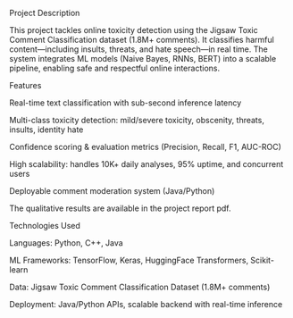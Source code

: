 Project Description

This project tackles online toxicity detection using the Jigsaw Toxic Comment Classification dataset (1.8M+ comments). It classifies harmful content—including insults, threats, and hate speech—in real time. The system integrates ML models (Naive Bayes, RNNs, BERT) into a scalable pipeline, enabling safe and respectful online interactions.

Features

Real-time text classification with sub-second inference latency

Multi-class toxicity detection: mild/severe toxicity, obscenity, threats, insults, identity hate

Confidence scoring & evaluation metrics (Precision, Recall, F1, AUC-ROC)

High scalability: handles 10K+ daily analyses, 95% uptime, and concurrent users

Deployable comment moderation system (Java/Python)

The qualitative results are available in the project report pdf.

Technologies Used

Languages: Python, C++, Java

ML Frameworks: TensorFlow, Keras, HuggingFace Transformers, Scikit-learn

Data: Jigsaw Toxic Comment Classification Dataset (1.8M+ comments)

Deployment: Java/Python APIs, scalable backend with real-time inference
